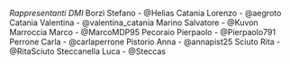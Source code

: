 *Rappresentanti DMI*
Borzì Stefano - @Helias
Catania Lorenzo - @aegroto
Catania Valentina - @valentina\_catania
Marino Salvatore - @Kuvon
Marroccia Marco - @MarcoMDP95
Pecoraio Pierpaolo - @Pierpaolo791
Perrone Carla - @carlaperrone
Pistorio Anna - @annapist25
Sciuto Rita - @RitaSciuto
Steccanella Luca - @Steccas
